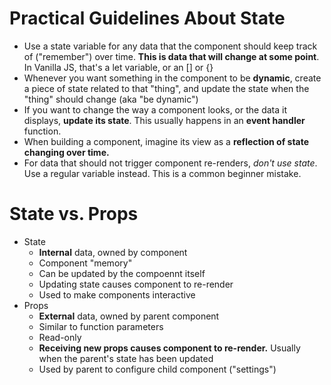 # Practical Guidelines About State

- Use a state variable for any data that the component should keep track of ("remember") over time. **This is data that will change at some point**. In Vanilla JS, that's a let variable, or an [] or {}
- Whenever you want something in the component to be **dynamic**, create a piece of state related to that "thing", and update the state when the "thing" should change (aka "be dynamic")
- If you want to change the way a component looks, or the data it displays, **update its state**. This usually happens in an **event handler** function.
- When building a component, imagine its view as a **reflection of state changing over time.**
- For data that should not trigger component re-renders, _don't use state_. Use a regular variable instead. This is a common beginner mistake.

# State vs. Props

- State
  - **Internal** data, owned by component
  - Component "memory"
  - Can be updated by the compoennt itself
  - Updating state causes component to re-render
  - Used to make components interactive
- Props
  - **External** data, owned by parent component
  - Similar to function parameters
  - Read-only
  - **Receiving new props causes component to re-render.** Usually when the parent's state has been updated
  - Used by parent to configure child component ("settings")
